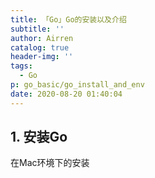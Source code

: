 ```yaml
---
title: 「Go」Go的安装以及介绍
subtitle: ''
author: Airren
catalog: true
header-img: ''
tags:
  - Go
p: go_basic/go_install_and_env
date: 2020-08-20 01:40:04
---
```




## 1. 安装Go

在Mac环境下的安装

